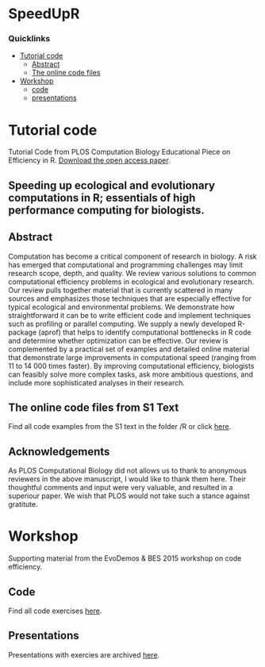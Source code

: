 # SpeedUpR

### Quicklinks

-   [Tutorial code](#tutorial-code)
    -   [Abstract](#Abstract)
    -   [The online code files](#the-online-code-files-from-s1-text)
-   [Workshop](#workshop)
    -   [code](#code)
    -   [presentations](#presentations)
  
# Tutorial code
Tutorial Code from PLOS Computation Biology Educational Piece on Efficiency in R. [Download the open access paper](http://journals.plos.org/ploscompbiol/article?id=10.1371/journal.pcbi.1004140).

Speeding up ecological and evolutionary computations in R; essentials of high performance computing for biologists.
---

## Abstract
Computation has become a critical component of research in biology. A risk has emerged that computational and programming challenges may limit research scope, depth, and quality. We review various solutions to common computational efficiency problems in ecological and evolutionary research. Our review pulls together material that is currently scattered in many sources and emphasizes those techniques that are especially effective for typical ecological and environmental problems. We demonstrate how straightforward it can be to write efficient code and implement techniques such as profiling or parallel computing. We supply a newly developed R-package (aprof) that helps to identify computational bottlenecks in R code and determine whether optimization can be effective. Our review is complemented by a practical set of examples and detailed online material that demonstrate large improvements in computational speed (ranging from 11 to 14 000 times faster). By improving computational efficiency, biologists can feasibly solve more complex tasks, ask more ambitious questions, and include more sophisticated analyses in their research.

## The online code files from S1 Text

Find all code examples from the S1 text in the folder /R or click [here](https://github.com/MarcoDVisser/SpeedUpR/tree/master/R).

## Acknowledgements
As PLOS Computational Biology did not allows us to thank to anonymous reviewers in the above manuscript, I would like to thank them here. Their thoughtful comments and input were very valuable, and resulted in a superiour paper. We wish that PLOS would not take such a stance against gratitute.  

# Workshop
Supporting material from the EvoDemos & BES 2015 workshop on code efficiency. 

## Code
Find all code exercises [here](https://github.com/MarcoDVisser/SpeedUpR/tree/master/R). 
## Presentations
Presentations with exercies are archived [here](https://github.com/MarcoDVisser/SpeedUpR/tree/master/Workshop). 
